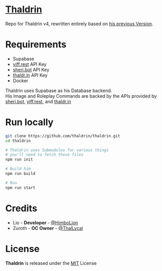 # [Thaldrin]

Repo for Thaldrin v4, rewritten entirely based on [his previous Version](https://werewolf.codes/t/thaldrin).

# Requirements

- Supabase
- [yiff.rest] API Key
- [sheri.bot] API Key
- [thaldr.in] API Key
- Docker

Thaldrin uses Supabase as his Database backend. \
His Image and Roleplay Commands are backed by the APIs provided by [sheri.bot], [yiff.rest], and [thaldr.in]

# Run locally

```sh
git clone https://github.com/thaldrin/thaldrin.git
cd thaldrin

# Thaldrin uses Submodules for various things
# you'll need to fetch those files
npm run init

# Build him
npm run build

# Run
npm run start

```

# Credits

- Lio - **Developer** - [@HimboLion](https://kji.tf)
- Zuroth - **OC Owner** - [@ThalLycal](https://twitter.com/ThalLycal)

# License

**Thaldrin** is released under the [MIT](/LICENSE) License

[yiff.rest]: https://yiff.rest
[sheri]: https://sheri.bot
[sheri.bot]: https://sheri.bot
[thaldr.in]: https://thaldr.in
[thaldrin]: https://thaldr.in
